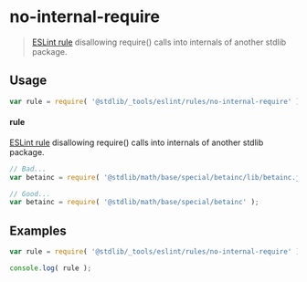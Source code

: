 # no-internal-require

> [ESLint rule][eslint-rules] disallowing require() calls into internals of another stdlib package.

<section class="intro">

</section>

<!-- /.intro -->

<section class="usage">

## Usage

```javascript
var rule = require( '@stdlib/_tools/eslint/rules/no-internal-require' );
```

#### rule

[ESLint rule][eslint-rules] disallowing require() calls into internals of another stdlib package.

<!-- eslint-disable -->

```javascript
// Bad...
var betainc = require( '@stdlib/math/base/special/betainc/lib/betainc.js' );

// Good...
var betainc = require( '@stdlib/math/base/special/betainc' );
```

</section>

<!-- /.usage -->

<section class="examples">

## Examples

```javascript
var rule = require( '@stdlib/_tools/eslint/rules/no-internal-require' );

console.log( rule );
```

</section>

<!-- /.examples -->

<section class="links">

[eslint-rules]: https://eslint.org/docs/developer-guide/working-with-rules

</section>

<!-- /.links -->
